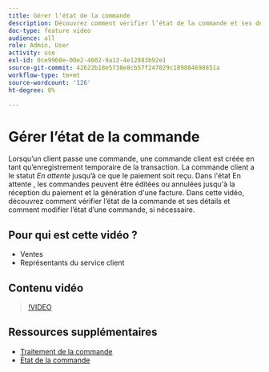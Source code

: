 ```yaml
---
title: Gérer l’état de la commande
description: Découvrez comment vérifier l’état de la commande et ses détails, et comment modifier l’état d’une commande.
doc-type: feature video
audience: all
role: Admin, User
activity: use
exl-id: 0ce9960e-00e2-4602-9a12-4e12883b92e1
source-git-commit: 42622b18e5738e8cb57f247029c189884698851a
workflow-type: tm+mt
source-wordcount: '126'
ht-degree: 0%

---
```


# Gérer l’état de la commande

Lorsqu’un client passe une commande, une commande client est créée en tant qu’enregistrement temporaire de la transaction. La commande client a le statut _En attente_ jusqu’à ce que le paiement soit reçu. Dans l&#39;état En attente , les commandes peuvent être éditées ou annulées jusqu&#39;à la réception du paiement et la génération d&#39;une facture. Dans cette vidéo, découvrez comment vérifier l’état de la commande et ses détails et comment modifier l’état d’une commande, si nécessaire.

## Pour qui est cette vidéo ?

- Ventes
- Représentants du service client

## Contenu vidéo

>[!VIDEO](https://video.tv.adobe.com/v/343935?quality=12&learn=on)

## Ressources supplémentaires

- [Traitement de la commande](https://docs.magento.com/user-guide/sales/order-processing.html)
- [État de la commande](https://docs.magento.com/user-guide/sales/order-status.html)
